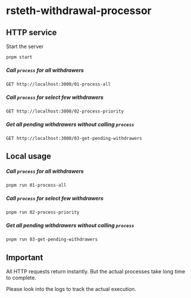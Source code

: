 # rsteth-withdrawal-processor

## HTTP service

Start the server
```shell
pnpm start
```

##### Call `process` for all withdrawers
`GET http://localhost:3000/01-process-all`

##### Call `process` for select few withdrawers
`GET http://localhost:3000/02-process-priority`

##### Get all pending withdrawers without calling `process`
`GET http://localhost:3000/03-get-pending-withdrawers`

## Local usage

##### Call `process` for all withdrawers
`pnpm run 01-process-all`

##### Call `process` for select few withdrawers
`pnpm run 02-process-priority`

##### Get all pending withdrawers without calling `process`
`pnpm run 03-get-pending-withdrawers`

## Important

All HTTP requests return instantly. But the actual processes take long time to complete.

Please look into the logs to track the actual execution. 

